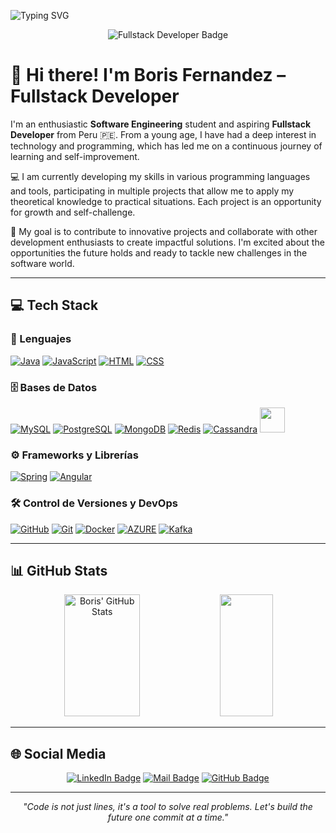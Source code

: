 <!-- Título animado -->
![Typing SVG](https://readme-typing-svg.demolab.com/?color=02D9F7FF&size=35&center=true&vCenter=true&width=1000&lines=Hello👋👋👋;I'm+a+Fullstack+Developer;I'm+from+Perú;Welcome!)

<!-- Badge de Fullstack Developer -->
<p align="center">
  <img src="https://img.shields.io/badge/Role-Fullstack_Developer-blueviolet?style=for-the-badge&logo=codefactor&logoColor=white" alt="Fullstack Developer Badge">
</p>

# 👋 Hi there! I'm Boris Fernandez – Fullstack Developer

I'm an enthusiastic **Software Engineering** student and aspiring **Fullstack Developer** from Peru 🇵🇪. From a young age, I have had a deep interest in technology and programming, which has led me on a continuous journey of learning and self-improvement.

💻 I am currently developing my skills in various programming languages and tools, participating in multiple projects that allow me to apply my theoretical knowledge to practical situations. Each project is an opportunity for growth and self-challenge.

🚀 My goal is to contribute to innovative projects and collaborate with other development enthusiasts to create impactful solutions. I'm excited about the opportunities the future holds and ready to tackle new challenges in the software world.

---

## 💻 Tech Stack

### 🧠 Lenguajes
[![Java](https://skillicons.dev/icons?i=java)](https://skillicons.dev)
[![JavaScript](https://skillicons.dev/icons?i=js)](https://skillicons.dev)
[![HTML](https://skillicons.dev/icons?i=html)](https://skillicons.dev)
[![CSS](https://skillicons.dev/icons?i=css)](https://skillicons.dev)

### 🗄️ Bases de Datos
[![MySQL](https://skillicons.dev/icons?i=mysql)](https://skillicons.dev)
[![PostgreSQL](https://skillicons.dev/icons?i=postgres)](https://skillicons.dev)
[![MongoDB](https://skillicons.dev/icons?i=mongodb)](https://skillicons.dev)
[![Redis](https://skillicons.dev/icons?i=redis)](https://skillicons.dev)
[![Cassandra](https://skillicons.dev/icons?i=cassandra)](https://skillicons.dev)
<img src="https://img.icons8.com/color/48/000000/microsoft-sql-server.png" width="40" height="40"/>

### ⚙️ Frameworks y Librerías
[![Spring](https://skillicons.dev/icons?i=spring)](https://skillicons.dev)
[![Angular](https://skillicons.dev/icons?i=angular)](https://skillicons.dev)

### 🛠️ Control de Versiones y DevOps
[![GitHub](https://skillicons.dev/icons?i=github)](https://skillicons.dev)
[![Git](https://skillicons.dev/icons?i=git)](https://skillicons.dev)
[![Docker](https://skillicons.dev/icons?i=docker)](https://skillicons.dev)
[![AZURE](https://skillicons.dev/icons?i=azure)](https://skillicons.dev)
[![Kafka](https://skillicons.dev/icons?i=kafka)](https://skillicons.dev)

---

## 📊 GitHub Stats

<div align="center">  
  <img width="49%" height="195px" src="https://github-readme-stats.vercel.app/api?username=boris-fernandez&show_icons=true&count_private=true&hide_border=true&title_color=02D9F7FF&icon_color=02D9F7FF&text_color=c9d1d9&bg_color=0d1117" alt="Boris' GitHub Stats" /> 
  
  <img width="41%" height="195px" src="https://github-readme-stats.vercel.app/api/top-langs/?username=boris-fernandez&layout=compact&hide_border=true&title_color=02D9F7FF&text_color=02D9F7FF&bg_color=0d1117" />
</div> 

---

## 🌐 Social Media

<div align="center">
  
[![LinkedIn Badge](https://img.shields.io/badge/linkedin-%230077B5.svg?&style=for-the-badge&logo=linkedin&logoColor=white)](https://www.linkedin.com/in/boris-fernandez-cabrera-0723572a7)
[![Mail Badge](https://img.shields.io/badge/email-c14438?style=for-the-badge&logo=Gmail&logoColor=white)](mailto:borisfernandezcabrera954@gmail.com)
[![GitHub Badge](https://img.shields.io/badge/github-%23121011.svg?&style=for-the-badge&logo=github&logoColor=white)](https://github.com/boris-fernandez)

</div>

---

<p align="center"><em>"Code is not just lines, it's a tool to solve real problems. Let's build the future one commit at a time."</em></p>

